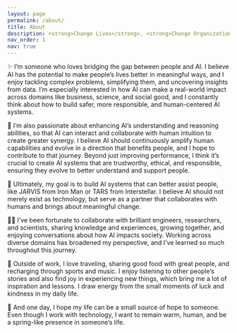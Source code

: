```yaml
---
layout: page
permalink: /about/
title: About
description: <strong>Change Lives</strong>, <strong>Change Organizations</strong>, <strong>Change the World</strong>
nav_order: 1
nav: true
---
```


✨ I’m someone who loves bridging the gap between people and AI. I believe AI has the potential to make people’s lives better in meaningful ways, and I enjoy tackling complex problems, simplifying them, and uncovering insights from data. I’m especially interested in how AI can make a real-world impact across domains like business, science, and social good, and I constantly think about how to build safer, more responsible, and human-centered AI systems.

🤖 I’m also passionate about enhancing AI’s understanding and reasoning abilities, so that AI can interact and collaborate with human intuition to create greater synergy. I believe AI should continuously amplify human capabilities and evolve in a direction that benefits people, and I hope to contribute to that journey. Beyond just improving performance, I think it’s crucial to create AI systems that are trustworthy, ethical, and responsible, ensuring they evolve to better understand and support people.

🚀 Ultimately, my goal is to build AI systems that can better assist people, like JARVIS from Iron Man or TARS from Interstellar. I believe AI should not merely exist as technology, but serve as a partner that collaborates with humans and brings about meaningful change.

🧑‍🔬 I’ve been fortunate to collaborate with brilliant engineers, researchers, and scientists, sharing knowledge and experiences, growing together, and enjoying conversations about how AI impacts society. Working across diverse domains has broadened my perspective, and I’ve learned so much throughout this journey.

🌱 Outside of work, I love traveling, sharing good food with great people, and recharging through sports and music. I enjoy listening to other people’s stories and also find joy in experiencing new things, which bring me a lot of inspiration and lessons. I draw energy from the small moments of luck and kindness in my daily life.

🌸 And one day, I hope my life can be a small source of hope to someone. Even though I work with technology, I want to remain warm, human, and be a spring-like presence in someone’s life.
